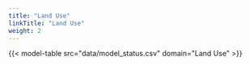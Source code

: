 ```yaml
---
title: "Land Use"
linkTitle: "Land Use"
weight: 2
---
```


{{< model-table src="data/model_status.csv" domain="Land Use" >}}
